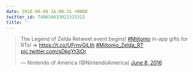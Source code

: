 ```yaml
---
date: 2016-06-08 16:00:31 +0000
twitter_id: 740634633021325312
title: ''
---
```


<blockquote class="twitter-tweet"><p lang="en" dir="ltr">The Legend of Zelda Retweet event begins! <a href="https://twitter.com/hashtag/Miitomo?src=hash&amp;ref_src=twsrc%5Etfw">#Miitomo</a> in-app gifts for RTs! ⇒ <a href="https://t.co/UFrnvGjLth">https://t.co/UFrnvGjLth</a> <a href="https://twitter.com/hashtag/Miitomo_Zelda_RT?src=hash&amp;ref_src=twsrc%5Etfw">#Miitomo_Zelda_RT</a> <a href="https://t.co/sDkgYt3iOr">pic.twitter.com/sDkgYt3iOr</a></p>&mdash; Nintendo of America (@NintendoAmerica) <a href="https://twitter.com/NintendoAmerica/status/740514463875497984?ref_src=twsrc%5Etfw">June 8, 2016</a></blockquote>
<script async src="https://platform.twitter.com/widgets.js" charset="utf-8"></script>
